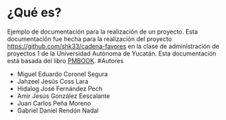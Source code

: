 # ¿Qué es?
Ejemplo de documentación para la realización de un proyecto. Esta documentación fue hecha para la realización del proyecto https://github.com/shk33/cadena-favores en la clase de administración de proyectos 1 de la Universidad Autónoma de Yucatán. Esta documentación está basada del libro [PMBOOK](https://es.wikipedia.org/wiki/Gu%C3%ADa_de_los_fundamentos_de_gesti%C3%B3n_de_proyectos).
#Autores
+ Miguel Eduardo Coronel Segura
+ Jahzeel Jesús Coss Lara
+ Hidalog José Fernández Pech
+ Amir Jesús González Eescalante
+ Juan Carlos Peña Moreno
+ Gabriel Daniel Rendón Nadal



